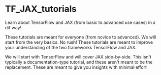 # TF_JAX_tutorials
Learn about TensorFlow and JAX (from basic to advanced use cases) in a dif way!

These tutorials are meant for everyone (from novice to advanced). We will start from the very basics. No rush! These tutorials are meant to improve your understanding of the two frameworks TensorFlow and JAX. 

We will start with TensorFlow and will cover JAX side-by-side. This isn't typically a documentation-type tutorial, and these aren't meant to be the replacement. These are meant to give you insights with minimal effort
